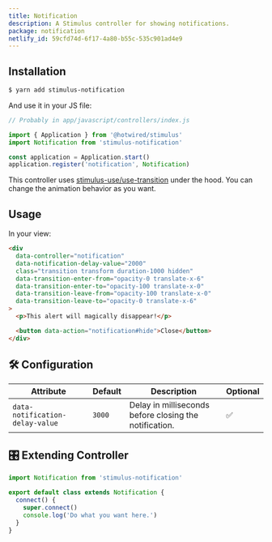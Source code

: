 ```yaml
---
title: Notification
description: A Stimulus controller for showing notifications.
package: notification
netlify_id: 59cfd74d-6f17-4a80-b55c-535c901ad4e9
---
```


## Installation

```bash
$ yarn add stimulus-notification
```

And use it in your JS file:

```js
// Probably in app/javascript/controllers/index.js

import { Application } from '@hotwired/stimulus'
import Notification from 'stimulus-notification'

const application = Application.start()
application.register('notification', Notification)
```

This controller uses [stimulus-use/use-transition](https://stimulus-use.github.io/stimulus-use/#/use-transition) under the hood. You can change the animation behavior as you want.

<DocsDemoLink package-name="notification"></DocsDemoLink>

## Usage

In your view:

```html
<div
  data-controller="notification"
  data-notification-delay-value="2000"
  class="transition transform duration-1000 hidden"
  data-transition-enter-from="opacity-0 translate-x-6"
  data-transition-enter-to="opacity-100 translate-x-0"
  data-transition-leave-from="opacity-100 translate-x-0"
  data-transition-leave-to="opacity-0 translate-x-6"
>
  <p>This alert will magically disappear!</p>

  <button data-action="notification#hide">Close</button>
</div>
```

## 🛠 Configuration

| Attribute                       | Default | Description                                            | Optional |
| ------------------------------- | ------- | ------------------------------------------------------ | -------- |
| `data-notification-delay-value` | `3000`  | Delay in milliseconds before closing the notification. | ✅       |

## 🎛 Extending Controller

<DocsExtendingController>

```js
import Notification from 'stimulus-notification'

export default class extends Notification {
  connect() {
    super.connect()
    console.log('Do what you want here.')
  }
}
```

</DocsExtendingController>
